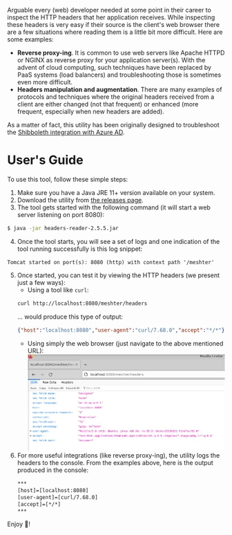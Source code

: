 Arguable every (web) developer needed at some point in their career to inspect the HTTP headers that her application receives. While inspecting these headers is very easy if their source is the client's web browser there are a few situations where reading them is a little bit more difficult. Here are some examples:
* **Reverse proxy-ing**. It is common to use web servers like Apache HTTPD or NGINX as reverse proxy for your application server(s). With the advent of cloud computing, such techniques have been replaced by PaaS systems (load balancers) and troubleshooting those is sometimes even more difficult.
* **Headers manipulation and augmentation**. There are many examples of protocols and techniques where the original headers received from a client are either changed (not that frequent) or enhanced (more frequent, especially when new headers are added).

As a matter of fact, this utility has been originally designed to troubleshoot the [Shibboleth integration with Azure AD](src/docs/shibboleth-azure-ad.md).

# User's Guide
To use this tool, follow these simple steps:
1. Make sure you have a Java JRE 11+ version available on your system.
2. Download the utility from [the releases page](https://github.com/TomsTools/headers-reader/releases/download/2.5.5/headers-reader-2.5.5.jar).
3. The tool gets started with the following command (it will start a web server listening on port 8080):
```bash
$ java -jar headers-reader-2.5.5.jar
```
4. Once the tool starts, you will see a set of logs and one indication of the tool running successfully is this log snippet:
```
Tomcat started on port(s): 8080 (http) with context path '/meshter'
```
5. Once started, you can test it by viewing the HTTP headers (we present just a few ways):
    - Using a tool like `curl`:
    ```bash
    curl http://localhost:8080/meshter/headers
    ```
    ... would produce this type of output:
    ```json
    {"host":"localhost:8080","user-agent":"curl/7.68.0","accept":"*/*"}
    ```
    - Using simply the web browser (just navigate to the above mentioned URL):
    ![Headers in firefox](./src/docs/pics/ff-headers.png)
6. For more useful integrations (like reverse proxy-ing), the utility logs the headers to the console. From the examples above, here is the output produced in the console:
    ```
    ***
    [host]=[localhost:8080]
    [user-agent]=[curl/7.68.0]
    [accept]=[*/*]
    ***
    ```

Enjoy :slightly_smiling_face:!
